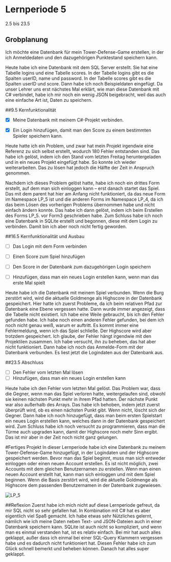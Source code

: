 # Lernperiode 5
2.5 bis 23.5

## Grobplanung
Ich möchte eine Datenbank für mein Tower-Defense-Game erstellen, in der ich Anmeldedaten und den dazugehörigen Punktestand speichern kann.

Heute habe ich eine Datenbank mit dem SQL Server erstellt. Sie hat eine Tabelle logins und eine Tabelle scores. In der Tabelle logins gibt es die Spalten userID, name und password. In der Tabelle scores gibt es die Spalten userID und score. Dann habe ich noch Beispieldaten eingefügt. Da unser Lehrer uns erst nächstes Mal erklärt, wie man diese Datenbank mit C# verbindet, habe ich mir noch ein wenig JSON beigebracht, weil das auch eine einfache Art ist, Daten zu speichern.

##9.5 Kernfunktionalität
- [x] Meine Datenbank mit meinem C#-Projekt verbinden.
- [x]  Ein Login hinzufügen, damit man den Score zu einem bestimmten Spieler speichern kann.


Heute hatte ich ein Problem, und zwar hat mein Projekt irgendwie eine Referenz zu sich selbst erstellt, wodurch 180 Fehler entstanden sind. Das habe ich gelöst, indem ich den Stand vom letzten Freitag heruntergeladen und in ein neues Projekt eingefügt habe. So konnte ich wieder weiterarbeiten. Das zu lösen hat jedoch die Hälfte der Zeit in Anspruch genommen.

Nachdem ich dieses Problem gelöst hatte, habe ich noch ein drittes Form erstellt, auf dem man sich einloggen kann – erst danach startet das Spiel. Das mit dem parent hat hier am Anfang nicht funktioniert, da das neue Form im Namespace LP_5 ist und die anderen Forms im Namespace LP_4, da ich das beim Lösen des vorherigen Problems übernommen habe und nicht einfach ändern konnte. Das habe ich dann gelöst, indem ich beim Erstellen des Forms LP_5. vor Form3 geschrieben habe. Zum Schluss habe ich noch eine Datenbank in SQLite erstellt und begonnen, diese mit dem Login zu verbinden. Damit bin ich aber noch nicht fertig geworden.

##16.5 Kernfunktionalität und Ausbau
- [ ] Das Login mit dem Form verbinden
- [ ] Einen Score zum Spiel hinzufügen
- [ ] Den Score in der Datenbank zum dazugehörigen Login speichern
- [ ] Hinzufügen, dass man ein neues Login erstellen kann, wenn man das erste Mal spielt


Heute habe ich die Datenbank mit meinem Spiel verbunden. Wenn die Burg zerstört wird, wird die aktuelle Goldmenge als Highscore in der Datenbank gespeichert.
Hier hatte ich zuerst Probleme, da ich beim relativen Pfad zur Datenbank eine Ebene vergessen hatte. Dann wurde immer angezeigt, dass die Tabelle nicht existiert. Ich habe eine Weile gebraucht, bis ich den Fehler gefunden habe.
Ich habe noch einen anderen Fehler gefunden, bei dem ich noch nicht genau weiß, warum er auftritt. Es kommt immer eine Fehlermeldung, wenn ich das Spiel schließe. Der Highscore wird aber trotzdem gespeichert. Ich glaube, der Fehler hängt irgendwie mit den Projektilen zusammen. Ich habe versucht, ihn zu beheben, das hat aber nicht funktioniert.
Dann habe ich noch das Anmelde-Form mit der Datenbank verbunden. Es liest jetzt die Logindaten aus der Datenbank aus.

##23.5 Abschluss
- [ ] Den Fehler vom letzten Mal lösen
- [ ]  Hinzufügen, dass man ein neues Login erstellen kann

Heute habe ich den Fehler vom letzten Mal gelöst. Das Problem war, dass die Gegner, wenn man das Spiel verloren hatte, weitergelaufen sind, obwohl sie keinen nächsten Punkt mehr in ihrem Pfad hatten. Der nächste Punkt war also außerhalb des Arrays. Das habe ich behoben, indem jetzt zuerst überprüft wird, ob es einen nächsten Punkt gibt. Wenn nicht, löscht sich der Gegner.
Dann habe ich noch hinzugefügt, dass man beim ersten Spielstart ein neues Login erstellen kann, welches dann in der Datenbank gespeichert wird.
Zum Schluss habe ich noch versucht zu programmieren, dass man die Türme auch upgraden kann, damit der Highscore noch mehr Sinn ergibt. Das ist mir aber in der Zeit noch nicht ganz gelungen.

#Fertiges Projekt
In dieser Lernperiode habe ich eine Datenbank zu meinem Tower-Defense-Game hinzugefügt, in der Logindaten und der Highscore gespeichert werden. Bevor man das Spiel beginnt, muss man sich entweder einloggen oder einen neuen Account erstellen. Es ist nicht möglich, zwei Accounts mit dem gleichen Benutzernamen zu erstellen. Wenn man einen neuen Account erstellt hat, kann man sich einloggen und mit dem Spiel beginnen. Wenn die Basis zerstört wird, wird die aktuelle Goldmenge als Highscore dem passenden Benutzernamen in der Datenbank zugewiesen.

![LP_5](https://github.com/user-attachments/assets/822008dc-26ac-4450-87bb-7b16eb0e5089)


##Reflexion
Zuerst habe ich mich nicht auf diese Lernperiode gefreut, da mir SQL nicht so sehr gefallen hat. In Kombination mit C# hat es aber eigentlich viel Spaß gemacht. Ich habe etwas sehr Nützliches gelernt, nämlich wie ich meine Daten neben Text- und JSON-Dateien auch in einer Datenbank speichern kann. SQLite ist auch nicht so kompliziert, und wenn man es einmal verstanden hat, ist es relativ einfach.
Bei mir hat auch alles geklappt, außer dass ich einmal bei einer SQL-Query Klammern vergessen habe und es dadurch nicht funktioniert hat. Diesen Fehler habe ich zum Glück schnell bemerkt und beheben können. Danach hat alles super geklappt.
